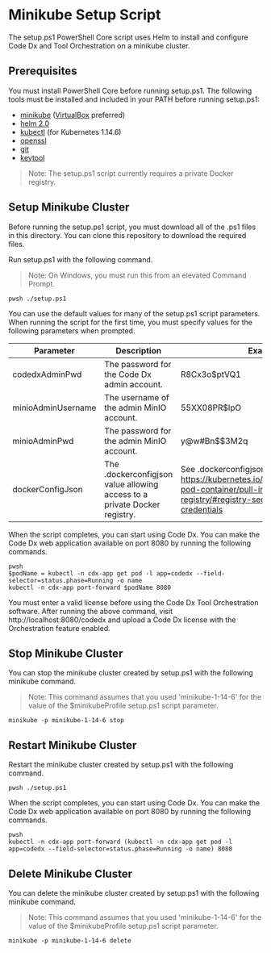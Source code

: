 
# Minikube Setup Script

The setup.ps1 PowerShell Core script uses Helm to install and configure Code Dx and Tool Orchestration on a minikube cluster.

## Prerequisites

You must install PowerShell Core before running setup.ps1. The following tools must be installed and included in your PATH before running setup.ps1:

- [minikube](https://kubernetes.io/docs/tasks/tools/install-minikube) ([VirtualBox](https://www.virtualbox.org/wiki/Downloads) preferred)
- [helm 2.0](https://helm.sh/docs/install)
- [kubectl](https://kubernetes.io/docs/tasks/tools/install-kubectl/) (for Kubernetes 1.14.6)
- [openssl](https://www.openssl.org/)
- [git](https://git-scm.com/)
- [keytool](https://adoptopenjdk.net/installation.html)

>Note: The setup.ps1 script currently requires a private Docker registry.

## Setup Minikube Cluster

Before running the setup.ps1 script, you must download all of the .ps1 files in this directory. You can clone this repository to download the required files.

Run setup.ps1 with the following command. 

>Note: On Windows, you must run this from an elevated Command Prompt.

```
pwsh ./setup.ps1
```

You can use the default values for many of the setup.ps1 script parameters. When running the script for the first time, you must specify values for the following parameters when prompted.

| Parameter | Description | Example |
|---|---|---|
| codedxAdminPwd | The password for the Code Dx admin account. | R8Cx3o$ptVQ1 |
| minioAdminUsername | The username of the admin MinIO account. | 55XX08PR$lpO |
| minioAdminPwd | The password for the admin MinIO account. | y@w#Bn$$3M2q |
| dockerConfigJson | The .dockerconfigjson value allowing access to a private Docker registry. | See .dockerconfigjson at https://kubernetes.io/docs/tasks/configure-pod-container/pull-image-private-registry/#registry-secret-existing-credentials |

When the script completes, you can start using Code Dx. You can make the Code Dx web application available on port 8080 by running the following commands.

```
pwsh
$podName = kubectl -n cdx-app get pod -l app=codedx --field-selector=status.phase=Running -o name
kubectl -n cdx-app port-forward $podName 8080
```

You must enter a valid license before using the Code Dx Tool Orchestration software. After running the above command, visit http://localhost:8080/codedx and upload a Code Dx license with the Orchestration feature enabled.

## Stop Minikube Cluster

You can stop the minikube cluster created by setup.ps1 with the following minikube command.

>Note: This command assumes that you used 'minikube-1-14-6' for the value of the $minikubeProfile setup.ps1 script parameter.

```
minikube -p minikube-1-14-6 stop
```

## Restart Minikube Cluster

Restart the minikube cluster created by setup.ps1 with the following command.

```
pwsh ./setup.ps1
```

When the script completes, you can start using Code Dx. You can make the Code Dx web application available on port 8080 by running the following commands.

```
pwsh
kubectl -n cdx-app port-forward (kubectl -n cdx-app get pod -l app=codedx --field-selector=status.phase=Running -o name) 8080
```


## Delete Minikube Cluster

You can delete the minikube cluster created by setup.ps1 with the following minikube command.

>Note: This command assumes that you used 'minikube-1-14-6' for the value of the $minikubeProfile setup.ps1 script parameter.

```
minikube -p minikube-1-14-6 delete
```
